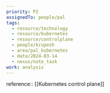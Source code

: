 ```yaml
---
priority: P2
assignedTo: people/pal
tags:
  - resource/technology
  - resource/kubernetes
  - resource/controlplane
  - people/krupesh
  - area/pal_kubernetes
  - date/2024-03-14
  - nexus/note_task
work: analysis
---
```


reference:: [[Kubernetes control plane]]

